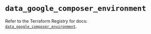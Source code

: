 # `data_google_composer_environment`

Refer to the Terraform Registry for docs: [`data_google_composer_environment`](https://registry.terraform.io/providers/hashicorp/google-beta/6.18.0/docs/data-sources/google_composer_environment).
